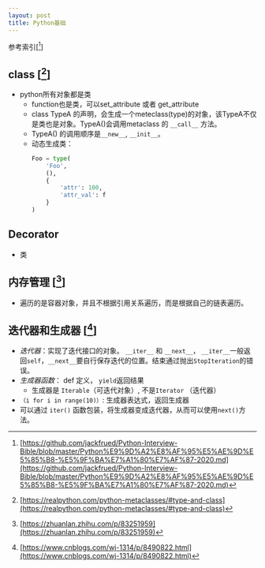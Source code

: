 ```yaml
---
layout: post
title: Python基础
---
```


参考索引[[^1]]

## class [[^2]]

  * python所有对象都是类
    * function也是类，可以set_attribute 或者 get_attribute
    * class TypeA 的声明，会生成一个meteclass(type)的对象，该TypeA不仅是类也是对象。TypeA()会调用metaclass 的 `__call__` 方法。
    * TypeA() 的调用顺序是`__new__`, `__init__`。
    * 动态生成类：
      ```python
      Foo = type(
          'Foo',
          (),
          {
              'attr': 100,
              'attr_val': f
          }
      )
      ``` 

## Decorator
  *  类

## 内存管理 [[^3]]
  * 遍历的是容器对象，并且不根据引用关系遍历，而是根据自己的链表遍历。

## 迭代器和生成器 [[^4]]
  * *迭代器*：实现了迭代接口的对象。 `__iter__` 和 `__next__`， `__iter__`一般返回`self`，`__next__`要自行保存迭代的位置。结束通过抛出`StopIteration`的错误。
  * *生成器函数*： def 定义， `yield`返回结果 
    * 生成器是 `Iterable`（可迭代对象）, 不是`Iterator`  （迭代器）
  * `（i for i in range(10)）`: 生成器表达式，返回生成器
  * 可以通过 `iter()` 函数包装，将生成器变成迭代器，从而可以使用`next()`方法。

[^1]: [https://github.com/jackfrued/Python-Interview-Bible/blob/master/Python%E9%9D%A2%E8%AF%95%E5%AE%9D%E5%85%B8-%E5%9F%BA%E7%A1%80%E7%AF%87-2020.md](https://github.com/jackfrued/Python-Interview-Bible/blob/master/Python%E9%9D%A2%E8%AF%95%E5%AE%9D%E5%85%B8-%E5%9F%BA%E7%A1%80%E7%AF%87-2020.md)

[^2]: [https://realpython.com/python-metaclasses/#type-and-class](https://realpython.com/python-metaclasses/#type-and-class)

[^3]: [https://zhuanlan.zhihu.com/p/83251959](https://zhuanlan.zhihu.com/p/83251959)

[^4]: [https://www.cnblogs.com/wj-1314/p/8490822.html](https://www.cnblogs.com/wj-1314/p/8490822.html)
